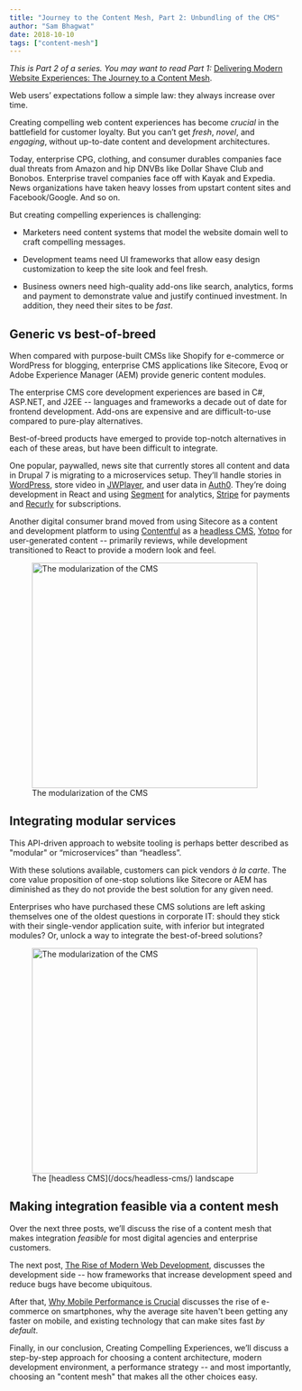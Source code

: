 ```yaml
---
title: "Journey to the Content Mesh, Part 2: Unbundling of the CMS"
author: "Sam Bhagwat"
date: 2018-10-10
tags: ["content-mesh"]
---
```


_This is Part 2 of a series. You may want to read Part 1:_ [Delivering Modern Website Experiences: The Journey to a Content Mesh](/blog/2018-10-04-journey-to-the-content-mesh).

Web users’ expectations follow a simple law: they always increase over time.

Creating compelling web content experiences has become _crucial_ in the battlefield for customer loyalty. But you can’t get _fresh_, _novel_, and _engaging_, without up-to-date content and development architectures.

Today, enterprise CPG, clothing, and consumer durables companies face dual threats from Amazon and hip DNVBs like Dollar Shave Club and Bonobos. Enterprise travel companies face off with Kayak and Expedia. News organizations have taken heavy losses from upstart content sites and Facebook/Google. And so on.

But creating compelling experiences is challenging:

- Marketers need content systems that model the website domain well to craft compelling messages.

- Development teams need UI frameworks that allow easy design customization to keep the site look and feel fresh.

- Business owners need high-quality add-ons like search, analytics, forms and payment to demonstrate value and justify continued investment. In addition, they need their sites to be _fast_.

## Generic vs best-of-breed

When compared with purpose-built CMSs like Shopify for e-commerce or WordPress for blogging, enterprise CMS applications like Sitecore, Evoq or Adobe Experience Manager (AEM) provide generic content modules.

The enterprise CMS core development experiences are based in C#, ASP.NET, and J2EE -- languages and frameworks a decade out of date for frontend development. Add-ons are expensive and are difficult-to-use compared to pure-play alternatives.

Best-of-breed products have emerged to provide top-notch alternatives in each of these areas, but have been difficult to integrate.

One popular, paywalled, news site that currently stores all content and data in Drupal 7 is migrating to a microservices setup. They’ll handle stories in [WordPress](https://wordpress.org/), store video in [JWPlayer](https://www.jwplayer.com/), and user data in [Auth0](https://auth0.com/). They’re doing development in React and using [Segment](https://segment.com) for analytics, [Stripe](http://stripe.com) for payments and [Recurly](https://recurly.com/) for subscriptions.

Another digital consumer brand moved from using Sitecore as a content and development platform to using [Contentful](https://www.contentful.com/) as a [headless CMS](/docs/headless-cms/), [Yotpo](https://www.yotpo.com/) for user-generated content -- primarily reviews, while development transitioned to React to provide a modern look and feel.

<figure>
  <img alt="The modularization of the CMS" height="400" src="./modular-cms-architecture.png" />
  <figcaption>
   The modularization of the CMS
  </figcaption>
</figure>

## Integrating modular services

This API-driven approach to website tooling is perhaps better described as "modular" or “microservices” than “headless”.

With these solutions available, customers can pick vendors _à la carte_. The core value proposition of one-stop solutions like Sitecore or AEM has diminished as they do not provide the best solution for any given need.

Enterprises who have purchased these CMS solutions are left asking themselves one of the oldest questions in corporate IT: should they stick with their single-vendor application suite, with inferior but integrated modules? Or, unlock a way to integrate the best-of-breed solutions?

<figure>
  <img alt="The modularization of the CMS" height="400" src="./headless-cms-landscape.png" />
  <figcaption>
   The [headless CMS](/docs/headless-cms/) landscape
  </figcaption>
</figure>

## Making integration feasible via a content mesh

Over the next three posts, we’ll discuss the rise of a content mesh that makes integration _feasible_ for most digital agencies and enterprise customers.

The next post, [The Rise of Modern Web Development](/blog/2018-10-11-rise-of-modern-web-development), discusses the development side -- how frameworks that increase development speed and reduce bugs have become ubiquitous.

After that, [Why Mobile Performance is Crucial](/blog/2018-10-16-why-mobile-performance-is-crucial) discusses the rise of e-commerce on smartphones, why the average site haven't been getting any faster on mobile, and existing technology that can make sites fast _by default_.

Finally, in our conclusion, Creating Compelling Experiences, we’ll discuss a step-by-step approach for choosing a content architecture, modern development environment, a performance strategy -- and most importantly, choosing an "content mesh" that makes all the other choices easy.
